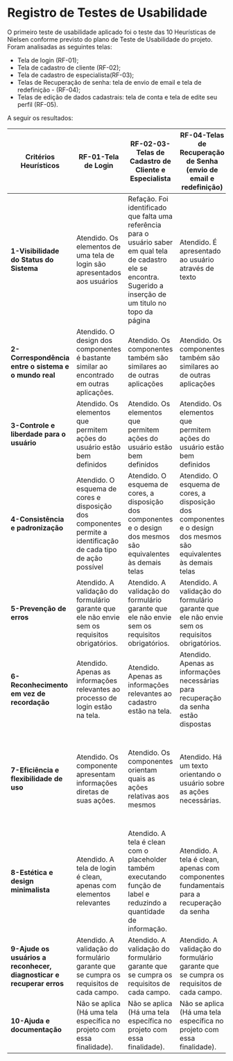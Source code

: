 # Registro de Testes de Usabilidade

O primeiro teste de usabilidade aplicado foi o teste das 10 Heurísticas de Nielsen conforme previsto do plano de Teste de Usabilidade do projeto. Foram analisadas as seguintes telas:
- Tela de login (RF-01);
- Tela de cadastro de cliente (RF-02); 
- Tela de cadastro de especialista(RF-03);
- Telas de Recuperação de senha: tela de envio de email e tela de redefinição - (RF-04);
- Telas de edição de dados cadastrais: tela de conta e tela de edite seu perfil (RF-05). 

A seguir os resultados:

| Critérios Heurísticos  | RF-01-Tela de Login | RF-02-03-Telas de Cadastro de Cliente e Especialista | RF-04-Telas de Recuperação de Senha (envio de email e redefinição)  | RF-05-Tela de Edição de Perfil (Conta e Edite seu perfil) | 
| ------------- | ------------- | ------------- | ------------- | ------------- |
| **1-Visibilidade do Status do Sistema** | Atendido. Os elementos de uma tela de login são apresentados aos usuários  | Refação. Foi identificado que falta uma referência para o usuário saber em qual tela de cadastro ele se encontra. Sugerido a inserção de um titulo no topo da página  | Atendido. É apresentado ao usuário através de texto  | Atendido. Os títulos das páginas garantem a orientação  |
| **2-Correspondência entre o sistema e o mundo real**  | Atendido. O design dos componentes é bastante similar ao encontrado em outras aplicações.  | Atendido. Os componentes também são similares ao de outras aplicações  | Atendido. Os componentes também são similares ao de outras aplicações  | Atendido. Os componentes também são similares ao de outras aplicações  |
| **3-Controle e liberdade para o usuário** | Atendido. Os elementos que permitem ações do usuário estão bem definidos  | Atendido. Os elementos que permitem ações do usuário estão bem definidos  | Atendido. Os elementos que permitem ações do usuário estão bem definidos  | Atendido. Os elementos que permitem ações do usuário estão bem definidos, assim como os que a edição não é permitida.   |
| **4-Consistência e padronização**  | Atendido. O esquema de cores e disposição dos componentes permite a identificação de cada tipo de ação possível  | Atendido.  O esquema de cores, a disposição dos componentes e o design dos mesmos são equivalentes às demais telas  | Atendido.  O esquema de cores, a disposição dos componentes e o design dos mesmos são equivalentes às demais telas  | Atendido.  O esquema de cores, a disposição dos componentes e o design dos mesmos são equivalentes às demais telas  |
| **5-Prevenção de erros**  | Atendido. A validação do formulário garante que ele não envie sem os requisitos obrigatórios.  | Atendido. A validação do formulário garante que ele não envie sem os requisitos obrigatórios.  | Atendido. A validação do formulário garante que ele não envie sem os requisitos obrigatórios.  | Atendido. A validação do formulário garante que ele não envie sem os requisitos obrigatórios.  |
| **6-Reconhecimento em vez de recordação**  | Atendido. Apenas as informações relevantes ao processo de login estão na tela.  | Atendido. Apenas as informações relevantes ao cadastro estão na tela.  | Atendido. Apenas as informações necessárias para recuperação da senha estão dispostas  | Atendido. Apenas as informações com os dados do usuário, com destaque aos que permitem edição estão disponíveis  |
| **7-Eficiência e flexibilidade de uso**  | Atendido. Os componente apresentam informações diretas de suas ações.  | Atendido. Os componentes orientam quais as ações relativas aos mesmos  | Atendido. Há um texto orientando o usuário sobre as ações necessárias.  | Atendido. A orientação de ações disponíveis é feita principalmente pelo esquema de cores, que segue o padrão de diversas aplicações  |
 **8-Estética e design minimalista**  | Atendido. A tela de login é clean, apenas com elementos relevantes | Atendido. A tela é clean com o placeholder também executando função de label e reduzindo a quantidade de informação.  | Atendido. A tela é clean, apenas com componentes fundamentais para a recuperação da senha  | Atendido. A tela é clean, apenas com os elementos correspondentes as informações de perfil do usuário  |
| **9-Ajude os usuários a reconhecer, diagnosticar e recuperar erros**  | Atendido. A validação do formulário garante que se cumpra os requisitos de cada campo.  | Atendido. A validação do formulário garante que se cumpra os requisitos de cada campo.  | Atendido. A validação do formulário garante que se cumpra os requisitos de cada campo.  | Atendido. A validação do formulário garante que se cumpra os requisitos de cada campo.  |
| **10-Ajuda e documentação**  | Não se aplica (Há uma tela específica no projeto com essa finalidade).  | Não se aplica (Há uma tela específica no projeto com essa finalidade).  | Não se aplica (Há uma tela específica no projeto com essa finalidade).  | CNão se aplica (Há uma tela específica no projeto com essa finalidade).  |